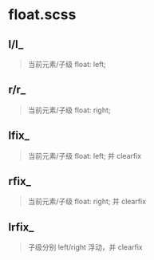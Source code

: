 # float.scss

## l/l_
> 当前元素/子级 float: left;

## r/r_
> 当前元素/子级 float: right;

## lfix_
> 当前元素/子级 float: left; 并 clearfix

## rfix_
> 当前元素/子级 float: right; 并 clearfix

## lrfix_
> 子级分别 left/right 浮动，并 clearfix
